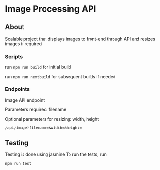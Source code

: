 # Image Processing API

## About

Scalable project that displays images to front-end through API and resizes images if required

### Scripts

run `npm run build` for initial build

run `npm run nextbuild` for subsequent builds if needed

### Endpoints

Image API endpoint

Parameters required: filename

Optional parameters for resizing: width, height

```
/api/image?filename=&width=&height=
```

## Testing

Testing is done using jasmine
To run the tests, run

```
npm run test
```
